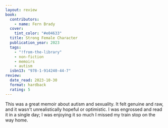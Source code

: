 ```yaml
---
layout: review
book:
  contributors:
    - name: Fern Brady
  cover:
    tint_color: "#e04633"
  title: Strong Female Character
  publication_year: 2023
  tags:
    - "!from-the-library"
    - non-fiction
    - memoirs
    - autism
  isbn13: "978-1-914240-44-7"
review:
  date_read: 2023-10-30
  format: hardback
  rating: 5
---
```


This was a great memoir about autism and sexuality.
It felt genuine and raw, and it wasn't unrealistically hopeful or optimistic.
I was engrossed and read it in a single day; I was enjoying it so much I missed my train stop on the way home.

